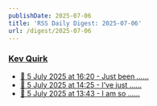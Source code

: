 ```yaml
---
publishDate: 2025-07-06
title: 'RSS Daily Digest: 2025-07-06'
url: /digest/2025-07-06
---
```


### [Kev Quirk](https://kevquirk.com/)

  * [
                  📝 5 July 2025 at 16:20 - Just been …...              ](https://kevquirk.com/notes/20250705-1620)
  * [
                  📝 5 July 2025 at 14:25 - I've just …...              ](https://kevquirk.com/notes/20250705-1425)
  * [
                  📝 5 July 2025 at 13:43 - I am so …...              ](https://kevquirk.com/notes/20250705-1343)
  
